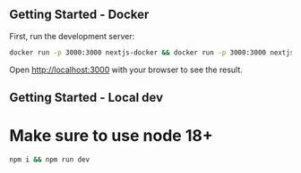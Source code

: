 
## Getting Started - Docker

First, run the development server:

```bash
docker run -p 3000:3000 nextjs-docker && docker run -p 3000:3000 nextjs-docker
```

Open [http://localhost:3000](http://localhost:3000) with your browser to see the result.



## Getting Started - Local dev
# Make sure to use node 18+
```bash
npm i && npm run dev
```